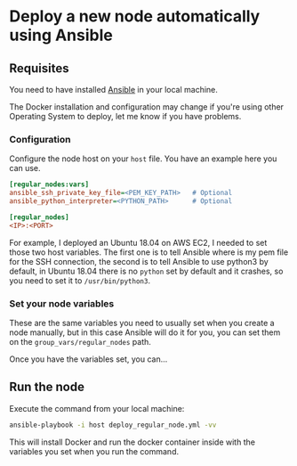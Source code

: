 # Deploy a new node automatically using Ansible

## Requisites

You need to have installed [Ansible](https://www.ansible.com/) in your local machine.

The Docker installation and configuration may change if you're using other Operating System
to deploy, let me know if you have problems.

### Configuration

Configure the node host on your `host` file. You have an example here you can use.

```ini
[regular_nodes:vars]
ansible_ssh_private_key_file=<PEM_KEY_PATH>   # Optional
ansible_python_interpreter=<PYTHON_PATH>      # Optional

[regular_nodes]
<IP>:<PORT>
```

For example, I deployed an Ubuntu 18.04 on AWS EC2, I needed to set those two host variables. The
first one is to tell Ansible where is my pem file for the SSH connection, the second is to tell
Ansible to use python3 by default, in Ubuntu 18.04 there is no `python` set by default and it crashes,
so you need to set it to `/usr/bin/python3`.

### Set your node variables

These are the same variables you need to usually set when you create a node manually, but in this case Ansible
will do it for you, you can set them on the `group_vars/regular_nodes` path.

Once you have the variables set, you can...

## Run the node

Execute the command from your local machine:

```bash
ansible-playbook -i host deploy_regular_node.yml -vv
```

This will install Docker and run the docker container inside with the variables you set when you run the
command.
